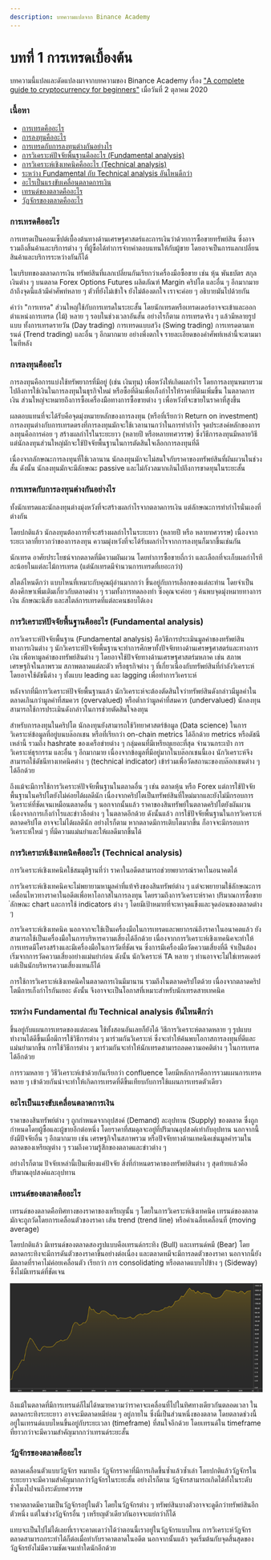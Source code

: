 ```yaml
---
description: บทความแปลจาก Binance Academy
---
```


# บทที่ 1 การเทรดเบื้องต้น

บทความนี้แปลและดัดแปลงมาจากบทความของ Binance Academy เรื่อง ["A complete guide to cryptocurrency for beginners"](https://academy.binance.com/en/articles/a-complete-guide-to-cryptocurrency-trading-for-beginners?ref=JLI1VBLA&utm_source=BinanceTwitter&utm_medium=GlobalSocial&utm_campaign=GlobalSocial) เมื่อวันที่ 2 ตุลาคม 2020

### เนื้อหา

* [การเทรดคืออะไร](beginner-chapter-1.md#undefined-1)
* [การลงทุนคืออะไร](beginner-chapter-1.md#undefined-2)
* [การเทรดกับการลงทุนต่างกันอย่างไร](beginner-chapter-1.md#undefined-3)
* [การวิเคราะห์ปัจจัยพื้นฐานคืออะไร \(Fundamental analysis\)](beginner-chapter-1.md#fundamental-analysis)
* [การวิเคราะห์เชิงเทคนิคคืออะไร \(Technical analysis\)](beginner-chapter-1.md#technical-analysis)
* [ระหว่าง Fundamental กับ Technical analysis อันไหนดีกว่า](beginner-chapter-1.md#fundamental-technical-analysis)
* [อะไรเป็นแรงขับเคลื่อนตลาดการเงิน](beginner-chapter-1.md#undefined-4)
* [เทรนด์ของตลาดคืออะไร](beginner-chapter-1.md#undefined-5)
* [วัฏจักรของตลาดคืออะไร](beginner-chapter-1.md#undefined-6)

### การเทรดคืออะไร

การเทรดเป็นคอนเซ็ปต์เบื้องต้นทางด้านเศรษฐศาสตร์และการเงินว่าด้วยการซื้อขายทรัพย์สิน ซึ่งอาจรวมถึงสิ้นค้าและบริการต่าง ๆ ที่ผู้ซื้อได้ทำการจ่ายค่าตอบแทนให้กับผู้ขาย โดยอาจเป็นการแลกเปลี่ยนสินค้าและบริการระหว่างกันก็ได้

ในบริบทของตลาดการเงิน ทรัพย์สินที่แลกเปลี่ยนกันเรียกว่าเครื่องมือซื้อขาย เช่น หุ้น พันธบัตร สกุลเงินต่าง ๆ บนตลาด Forex Options Futures ผลิตภัณฑ์ Margin คริปโต และอื่น ๆ อีกมากมาย ถ้าถึงจุดนี้แล้วมีคำศัพท์หลาย ๆ ตัวที่ยังไม่เข้าใจ ยังไม่ต้องตกใจ เราจะค่อย ๆ อธิบายมันไปด้วยกัน

คำว่า "การเทรด" ส่วนใหญ่ใช้กับการเทรดในระยะสั้น โดยนักเทรดหรือเทรดเดอร์อาจจะเข้าและออกตำแหน่งการเทรด \(ไม้\) หลาย ๆ รอบในช่วงเวลาอันสั้น อย่างไรก็ตาม การเทรดจริง ๆ แล้วมีหลายรูปแบบ ทั้งการเทรดรายวัน \(Day trading\) การเทรดแบบสวิง \(Swing trading\) การเทรดตามเทรนด์ \(Trend trading\) และอื่น ๆ อีกมากมาย อย่างพึ่งตกใจ รายละเอียดของคำศัพท์เหล่านี้จะตามมาในทีหลัง

### การลงทุนคืออะไร

การลงทุนคือการแบ่งใช้ทรัพยากรที่มีอยู่ \(เช่น เงินทุน\) เพื่อหวังให้เกิดผลกำไร โดยการลงทุนหมายรวมไปถึงการใช้เงินในการลงทุนในธุรกิจใหม่ หรือซื้อที่ดินเพื่อเก็งกำไรให้ราคาที่ดินเพิ่มขึ้น ในตลาดการเงิน ส่วนใหญ่จะหมายถึงการซื้อเครื่องมือทางการซื้อขายต่าง ๆ เพื่อหวังที่จะขายในราคาที่สูงขึ้น

ผลตอบแทนที่จะได้รับคือจุดมุ่งหมายหลักของการลงทุน \(หรือที่เรียกว่า Return on investment\) การลงทุนต่างกับการเทรดตรงที่การลงทุนมักจะใช้เวลานานกว่าในการทำกำไร จุดประสงค์หลักของการลงทุนคือการค่อย ๆ สร้างผลกำไรในระยะยาว \(หลายปี หรือหลายทศวรรษ\) ซึ่งวิธีการลงทุนมีหลายวิธี แต่นักลงทุนส่วนใหญ่มักจะใช้ปัจจัยพื้นฐานในการตัดสินใจเลือกการลงทุนที่ดี

เนื่องจากลักษณะการลงทุนที่ใช้เวลานาน นักลงทุนมักจะไม่สนใจกับราคาของทรัพย์สินที่ผันผวนในช่วงสั้น ดังนั้น นักลงทุนมักจะมีลักษณะ passive และไม่กังวลมากเกินไปถึงการขาดทุนในระยะสั้น

### การเทรดกับการลงทุนต่างกันอย่างไร

ทั้งนักเทรดและนักลงทุนต่างมุ่งหวังที่จะสร้างผลกำไรจากตลาดการเงิน แต่ลักษณะการทำกำไรนั่นเองที่ต่างกัน

โดยปกติแล้ว นักลงทุนต้องการที่จะสร้างผลกำไรในระยะยาว \(หลายปี หรือ หลายทศวรรษ\) เนื่องจากระยะเวลาที่ยาวกว่าของการลงทุน ความมุ่งหวังที่จะได้รับผลกำไรจากการลงทุนก็มากขึ้นเช่นกัน

นักเทรด อาศัยประโยชน์จากตลาดที่มีความผันผวน โดยทำการซื้อขายถี่กว่า และเลือกที่จะเก็บผลกำไรทีละน้อยในแต่ละไม้การเทรด \(แต่นักเทรดมีจำนวนการเทรดที่เยอะกว่า\)

สไตล์ไหนดีกว่า แบบไหนที่เหมาะกับคุณผุ้อ่านมากกว่า ขึ้นอยู่กับการเลือกของแต่ละท่าน โดยจำเป็นต้องศึกษาเพิ่มเติมเกี่ยวกับตลาดต่าง ๆ รวมทั้งการทดลองทำ ซึ่งคุณจะค่อย ๆ ค้นพบจุดมุ่งหมายทางการเงิน ลักษณะนิสัย และสไตล์การเทรดที่แต่ละคนชอบได้เอง

### การวิเคราะห์ปัจจัยพื้นฐานคืออะไร \(Fundamental analysis\)

การวิเคราะห์ปัจจัยพื้นฐาน \(Fundamental analysis\) คือวิธีการประเมินมูลค่าของทรัพย์สินทางการเงินต่าง ๆ นักวิเคราะห์ปัจจัยพื้นฐานจะทำการศึกษาทั้งปัจจัยทางด้านเศรษฐศาสตร์และทางการเงิน เพื่อหามูลค่าของทรัพย์สินต่าง ๆ โดยอาจใช้ปัจจัยทางด้านเศรษฐศาสตร์มหภาค เช่น สภาพเศรษฐกิจในภาพรวม สภาพตลาดแต่ละตัว หรือธุรกิจต่าง ๆ ที่เกี่ยวเนื่องกับทรัพย์สินที่กำลังวิเคราะห์ โดยอาจใช้ดัชนี้ต่าง ๆ ทั้งแบบ leading และ lagging เพื่อทำการวิเคราะห์

หลังจากที่มีการวิเคราะห์ปัจจัยพื้นฐานแล้ว นักวิเคราะห์จะต้องตัดสินใจว่าทรัพย์สินดังกล่าวมีมูลค่าในตลาดเกินกว่ามูลค่าที่สมควร \(overvalued\) หรือต่ำกว่ามูลค่าที่สมควร \(undervalued\) นักลงทุนสามารถใช้การประเมินดังกล่าวในการช่วยตัดสินใจลงทุน

สำหรับการลงทุนในคริปโต นักลงทุนยังสามารถใช้วิทยาศาสตร์ข้อมูล \(Data science\) ในการวิเคราะห์ข้อมูลที่อยู่บนบล๊อกเชน หรือที่เรียกว่า on-chain metrics ได้อีกด้วย metrics หรือดัชนีเหล่านี้ รวมถึง hashrate ของเครือข่ายต่าง ๆ กลุ่มคนที่มีเหรียญเยอะที่สุด จำนวนกระเป๋า การวิเคราะห์ธุรกรรม และอื่น ๆ อีกมากมาย เนื่องจากข้อมูลที่มีอยู่มากในบล๊อกเชนนี้เอง นักวิเคราะห์จึงสามารถใช้ดัชนีทางเทคนิคต่าง ๆ \(technical indicator\) เข้าร่วมเพื่อวัดสถานะของบล๊อกเชนต่าง ๆ ได้อีกด้วย

ถึงแม้จะมีการใช้การวิเคราะห์ปัจจัยพื้นฐานในตลาดอื่น ๆ เช่น ตลาดหุ้น หรือ Forex แต่การใช้ปัจจัยพื้นฐานในคริปโตยังไม่ค่อยได้ผลดีนัก เนื่องจากคริปโตเป็นทรัพย์สินที่ใหม่มากและยังไม่มีกรอบการวิเคราะห์ที่ชัดเจนเหมือนตลาดอื่น ๆ นอกจากนั้นแล้ว ราคาของสินทรัพย์ในตลาดคริปโตยังผันผวนเนื่องจากการเก็งกำไรและข่าวลือต่าง ๆ ในตลาดอีกด้วย ดังนั้นแล้ว การใช้ปัจจัยพื้นฐานในการวิเคราะห์ตลาดคริปโต อาจจะไม่ได้ผลดีนัก อย่างไรก็ตาม หากตลาดมีการเติบโตมากขึ้น ก็อาจจะมีกรอบการวิเคราะห์ใหม่ ๆ ที่มีความแม่นยำและให้ผลดีมากขึ้นได้

### การวิเคราะห์เชิงเทคนิคคืออะไร \(Technical analysis\)

การวิเคราะห์เชิงเทคนิคใช้สมมุติฐานที่ว่า ราคาในอดีตสามารถช่วยพยากรณ์ราคาในอนาคตได้

การวิเคราะห์เชิงเทคนิคจะไม่พยายามหามูลค่าที่แท้จริงของสินทรัพย์ต่าง ๆ แต่จะพยายามใช้ลักษณะการเคลื่อนไหวทางราคาในอดีตเพื่อหาโอกาสในการลงทุน โดยรวมถึงการวิเคราะห์ราคา ปริมาณการซื้อขาย ่ลักษณะ chart และการใช้ indicators ต่าง ๆ โดยมีเป้าหมายที่จะหาจุดแข็งและจุดอ่อนของตลาดต่าง ๆ

การวิเคราะห์เชิงเทคนิค นอกจากจะใช้เป็นเครื่องมือในการเทรดและพยากรณ์ถึงราคาในอนาคตแล้ว ยังสามารถใช้เป็นเครื่องมือในการบริหารความเสี่ยงได้อีกด้วย เนื่องจากการวิเคราะห์เชิงเทคนิคจะทำให้การเทรดมีโครงสร้างและมีเครื่องมือในการวัดที่ชัดเจน ซึ่งการมีเครื่องมือวัดความเสี่ยงที่ดี จำเป็นต้องเริ่มจากการวัดความเสี่ยงอย่างแม่นยำก่อน ดังนั้น นักวิเคราะห์ TA หลาย ๆ ท่านอาจจะไม่ใช่เทรดเดอร์ แต่เป็นนักบริหารความเสี่ยงแทนก็ได้

การใช้การวิเคราะห์เชิงเทคนิคในตลาดการเงินมีมานาน รวมถึงในตลาดคริปโตด้วย เนื่องจากตลาดคริปโตมีการเก็งกำไรกันเยอะ ดังนั้น จึงอาจจะเป็นโอกาสที่เหมาะสำหรับนักเทรดสายเทคนิค

### ระหว่าง Fundamental กับ Technical analysis อันไหนดีกว่า

ขึ้นอยู่กับแผนการเทรดของแต่ละคน ใช้ทั้งสอนอันเลยก็ยังได้ วิธีการวิเคราะห์ตลาดหลาย ๆ รูปแบบ ทำงานได้ดีขึ้นเมื่อมีการใช้วิธีการต่าง ๆ มาร่วมกันวิเคราะห์ ซึ่งจะทำให้ค้นพบโอกาสการลงทุนที่ดีและแม่นยำมากขึ้น การใช้วิธีการต่าง ๆ มาร่วมกันจะทำให้นักเทรดสามารถลดความอคติต่าง ๆ ในการเทรดได้อีกด้วย

การรวมหลาย ๆ วิธีวิเคราะห์เข้าด้วยกันเรียกว่า confluence โดยมีหลักการคือการรวมแผนการเทรดหลาย ๆ เข้าด้วยกันน่าจะทำให้เกิดการเทรดที่ดีขึ้นเทียบกับการใช้แผนการเทรดตัวเดียว

### อะไรเป็นแรงขับเคลื่อนตลาดการเงิน

ราคาของสินทรัพย์ต่าง ๆ ถูกกำหนดจากอุปสงค์ \(Demand\) ละอุปทาน \(Supply\) ของตลาด ซึ่งถูกกำหนดโดยผู้ซื้อและผู้ขายอีกต่อหนึ่ง โดยราคาที่สมดุลจะอยู่ที่ปริมาณอุปสงค์เท่ากับอุปทาน นอกจากนี้ยังมีปัจจัยอื่น ๆ อีกมากมาย เช่น เศรษฐกิจในสภาพรวม หรือปัจจัยทางด้านเทคนิคเช่นมูลค่ารวมในตลาดของเหรียญต่าง ๆ รวมถึงความรู้สึกของตลาดและข่าวต่าง ๆ

อย่างไรก็ตาม ปัจจัยเหล่านี้เป็นเพียงแค่ปัจจัย สิ่งที่กำหนดราคาของทรัพย์สินต่าง ๆ สุดท้ายแล้วคือปริมาณอุปสงค์และอุปทาน

### เทรนด์ของตลาดคืออะไร

เทรนด์ของตลาดคือทิศทางของราคาของเหรียญนั้น ๆ โดยในการวิเคราะห์เชิงเทคนิค เทรนด์ของตลาดมักจะถูกวัดโดยการเคลื่อนตัวของราคา เส้น trend \(trend line\) หรือค่าเฉลี่ยเคลื่อนที่ \(moving average\)

โดยปกติแล้ว มีเทรนด์ของตลาดสองรูปแบบคือเทรนด์กระทิง \(Bull\) และเทรนด์หมี \(Bear\) โดยตลาดกระทิงจะมีการดันตัวของราคาขึ้นอย่างต่อเนื่อง และตลาดหมีจะมีการลดตัวของราคา นอกจากนี้ยังมีตลาดที่ราคาไม่ค่อยเคลื่อนตัว เรียกว่า การ consolidating หรือตลาดแบบไปข้าง ๆ \(Sideway\) ซึ่งไม่มีเทรนด์ที่ชัดเจน

![&#xE1A;&#xE34;&#xE17;&#xE04;&#xE2D;&#xE22;&#xE19;&#xE4C;&#xE2A;&#xE48;&#xE27;&#xE19;&#xE43;&#xE2B;&#xE0D;&#xE48;&#xE43;&#xE0A;&#xE49;&#xE40;&#xE27;&#xE25;&#xE32;&#xE2D;&#xE22;&#xE39;&#xE48;&#xE43;&#xE19;&#xE15;&#xE25;&#xE32;&#xE14;&#xE01;&#xE23;&#xE30;&#xE17;&#xE34;&#xE07;](../.gitbook/assets/8eee6d9370f64189935bb8d1110cc05b.png)

ถึงแม้ในตลาดที่มีการเทรนด์ก็ไม่ได้หมายความว่าราคาจะเคลื่อนที่ไปในทิศทางเดียวกันตลอดเวลา ในตลาดกระทิงระยะยาว อาจจะมีตลาดหมีย่อม ๆ อยู่ภายใน ซึ่งนี่เป็นส่วนหนึ่งของตลาด โดยตลาดช่วงนี้อยู่ในเทรนด์แบบไหนขึ้นอยู่กับระยะเวลา \(timeframe\) ที่สนใจอีกด้วย โดยเทรนด์ใน timeframe ที่ยาวกว่าจะมีความสำคัญมากกว่าเทรนด์ระยะสั้น

### วัฏจักรของตลาดคืออะไร

ตลาดเคลื่อนตัวแบบวัฏจักร หมายถึง วัฏจักรราคาที่มีการเกิดขึ้นซ้ำแล้วซ้ำเล่า โดยปกติแล้ววัฏจักรในระยะยาวจะมีความสำคัญมากกว่าวัฏจักรในระยะสั้น อย่างไรก็ตาม วัฏจักรสามารถเกิดได้ทั้งในระดับชั่วโมงไปจนถึงระดับทศวรรษ

ราคาตลาดมีความเป็นวัฏจักรอยู่ในตัว โดยในวัฏจักรต่าง ๆ ทรัพย์สินบางตัวอาจจะดูดีกว่าทรัพย์สินอีกตัวหนึ่ง แต่ในช่วงวัฏจักรอื่น ๆ เหรียญตัวเดียวกันอาจจะแย่กว่าก็ได้

แทบจะเป็นไปไม่ได้เลยที่เราจะคาดเดาว่าได้ว่าตอนนี้เราอยู่ในวัฏจักรแบบไหน การวิเคราะห์วัฏจักรตลาดสามารถกระทำได้ก็ต่อเมื่อทำกับราคาตลาดในอดีต นอกจากนั้นแล้ว จุดเริ่มต้นกับจุดสิ้นสุดของวัฏจักรยังไม่มีความชัดเจนเท่าใดนักอีกด้วย







